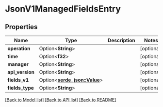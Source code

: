 # JsonV1ManagedFieldsEntry

## Properties

Name | Type | Description | Notes
------------ | ------------- | ------------- | -------------
**operation** | Option<**String**> |  | [optional]
**time** | Option<**f32**> |  | [optional]
**manager** | Option<**String**> |  | [optional]
**api_version** | Option<**String**> |  | [optional]
**fields_v1** | Option<[**serde_json::Value**](.md)> |  | [optional]
**fields_type** | Option<**String**> |  | [optional]

[[Back to Model list]](../README.md#documentation-for-models) [[Back to API list]](../README.md#documentation-for-api-endpoints) [[Back to README]](../README.md)


